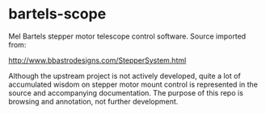 bartels-scope
=============

Mel Bartels stepper motor telescope control software.
Source imported from:

http://www.bbastrodesigns.com/StepperSystem.html

Although the upstream project is not actively developed,
quite a lot of accumulated wisdom on stepper motor mount
control is represented in the source and accompanying documentation.
The purpose of this repo is browsing and annotation, not further
development.

